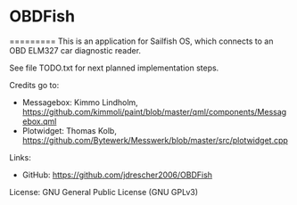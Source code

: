 # OBDFish
=========
This is an application for Sailfish OS, which connects to an OBD ELM327 car diagnostic reader.


See file TODO.txt for next planned implementation steps.


Credits go to:
- Messagebox: Kimmo Lindholm, https://github.com/kimmoli/paint/blob/master/qml/components/Messagebox.qml
- Plotwidget: Thomas Kolb, https://github.com/Bytewerk/Messwerk/blob/master/src/plotwidget.cpp

Links:
- GitHub: https://github.com/jdrescher2006/OBDFish

License:
GNU General Public License (GNU GPLv3)
